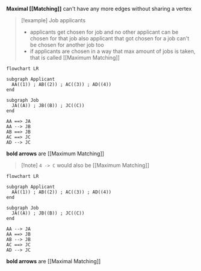 **Maximal [[Matching]]** can't have any more edges without sharing a vertex
> [!example] Job applicants
> - applicants get chosen for job and no other applicant can be chosen for that job
> also applicant that got chosen for a job can't be chosen for another job too
> - if applicants are chosen in a way that max amount of jobs is taken,
>   that is called [[Maximum Matching]]

``` mermaid
flowchart LR

subgraph Applicant
  AA((1)) ; AB((2)) ; AC((3)) ; AD((4))
end

subgraph Job
  JA((A)) ; JB((B)) ; JC((C))
end

AA ==> JA
AA --> JB
AB ==> JB
AC ==> JC
AD --> JC
```
**bold arrows** are [[Maximum Matching]]
> [!note] `4 -> C` would also be [[Maximum Matching]]

``` mermaid
flowchart LR

subgraph Applicant
  AA((1)) ; AB((2)) ; AC((3)) ; AD((4))
end

subgraph Job
  JA((A)) ; JB((B)) ; JC((C))
end

AA --> JA
AA ==> JB
AB --> JB
AC ==> JC
AD --> JC
```
**bold arrows** are [[Maximal Matching]]
